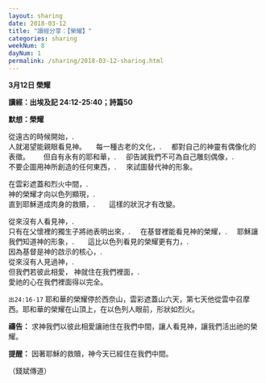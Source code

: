```yaml
---
layout: sharing
date: 2018-03-12
title: "讀經分享：【榮耀】"
categories: sharing
weekNum: 8
dayNum: 1
permalink: /sharing/2018-03-12-sharing.html
---
```


**3月12日 榮耀**

**讀經：出埃及記 24:12-25:40；詩篇50**

**默想：榮耀**

從遠古的時候開始，.    
人就渴望能親眼看見神。     
每一種古老的文化，.     
都對自己的神靈有偶像化的表徵。       
但自有永有的耶和華，.     
卻告誡我們不可為自己雕刻偶像，.      
不要企圖用神所創造的任何東西，.     
來試圖替代神的形象。

在雲彩遮蓋和烈火中間，.    
神的榮耀才向以色列顯現，.      
直到耶穌道成肉身的救贖，.       
這樣的狀況才有改變。       

從來沒有人看見神，.      
只有在父懷裡的獨生子將祂表明出來，.     
在基督裡能看見神的榮耀，.     
耶穌讓我們知道神的形象，.       
這比以色列看見的榮耀更有力，.      
因為基督是神的啟示的核心，.      
從來沒有人見過神，.      
但我們若彼此相愛， 
神就住在我們裡面，.            
愛祂的心在我們裡面得以完全。

`出24:16-17` 耶和華的榮耀停於西奈山，雲彩遮蓋山六天，第七天他從雲中召摩西。耶和華的榮耀在山頂上，在以色列人眼前，形狀如烈火。

**禱告：**
求神我們以彼此相愛讓祂住在我們中間，讓人看見神，讓我們活出祂的榮耀。

**提醒：**
因著耶穌的救贖，神今天已經住在我們中間。

（錢斌傳道）
